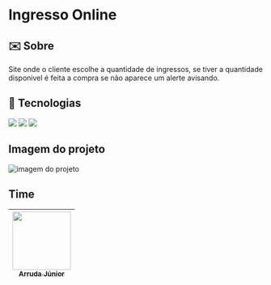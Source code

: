 <h1>Ingresso Online</h1>

<h2> ✉️ Sobre</h2>
<p>Site onde o cliente escolhe a quantidade de ingressos, se tiver a quantidade disponivel é feita a compra se não aparece um alerte avisando.</p>

## 🚀 Tecnologias
<div>
  <img src="https://img.shields.io/badge/HTML-239120?style=for-the-badge&logo=html5&logoColor=white">
  <img src="https://img.shields.io/badge/CSS-239120?&style=for-the-badge&logo=css3&logoColor=white">
  <img src="https://img.shields.io/badge/JavaScript-F7DF1E?style=for-the-badge&logo=javascript&logoColor=black">
</div>

## Imagem do projeto
<div>
  <img src="https://github.com/ArrudaaJunior/Compra-Ingresso-JS/assets/34192862/fdd1641b-c899-49a7-a859-991b38869670" alt="imagem do projeto"> 
</div>

## Time


| [<img loading="lazy" src="https://avatars.githubusercontent.com/u/34192862?s=400&u=e8511485b428717385e3ae9483ade57359be8779&v=4" width=115><br><sub>Arruda Júnior</sub>](https://github.com/ArrudaaJunior) |
| :---: |


